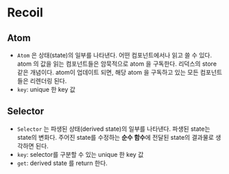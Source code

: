 # Recoil

## Atom

- `Atom` 은 상태(state)의 일부를 나타낸다. 어떤 컴포넌트에서나 읽고 쓸 수 있다. atom 의 값을 읽는 컴포넌트들은 암묵적으로 atom 을 구독한다. 리덕스의 store 같은 개념이다. atom이 업데이트 되면, 해당 atom 을 구독하고 있는 모든 컴포넌트들은 리렌더링 된다.
- `key`: unique 한 key 값

## Selector

- `Selector` 는 파생된 상태(derived state)의 일부를 나타낸다. 파생된 state는 state의 변화다. 주어진 state를 수정하는 **순수 함수**에 전달된 state의 결과물로 생각하면 된다.
- `key`: selector를 구분할 수 있는 unique 한 key 값
- `get`: derived state 를 return 한다.
